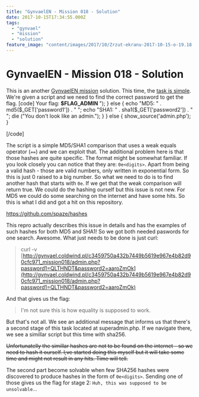 ```yaml
---
title: "GynvaelEN - Mission 018 - Solution"
date: 2017-10-15T17:34:55.000Z
tags:
  - "gynvael"
  - "mission"
  - "solution"
feature_image: "content/images/2017/10/Zrzut-ekranu-2017-10-15-o-19.18.46.webp"
---
```


# GynvaelEN - Mission 018 - Solution

This is an another [GynvaelEN mission](https://www.youtube.com/watch?v=adHOlKKbFXM) solution. This time, the [task is simple](http://goo.gl/2MYXfu). We're given a script and we need to find the correct password to get the flag.
[code]
    Your flag: **$FLAG_ADMIN**
     ");
      } else {
        echo "MD5: " . md5($_GET['password1']) . "
    ";
        echo "SHA1: " . sha1($_GET['password2']) . "
    ";
        die ("You don't look like an admin.");
      }
    } else {
      show_source('admin.php');
    }

[/code]

The script is a simple MD5/SHA1 comparison that uses a weak equals operator (`==`) and we can exploit that. The additional problem here is that those hashes are quite specific. The format might be somewhat familiar. If you look closely you can notice that they are: `0e<digits>`. Apart from being a valid hash - those are valid numbers, only written in exponential form. So this is just 0 raised to a big number. So what we need to do is to find another hash that starts with `0e`. If we get that the weak comparison will return true. We could do the hashing ourself but this issue is not new. For MD5 we could do some searching on the internet and have some hits. So this is what I did and got a hit on this repository.

<https://github.com/spaze/hashes>

This repro actually describes this issue in details and has the examples of such hashes for both MD5 and SHA1! So we got both needed paswords for one search. Awesome. What just needs to be done is just curl:

> curl -v [http://gynvael.coldwind.pl/c3459750a432b7449b5619e967e4b82d90cfc971_mission018/admin.php?password1=QLTHNDT&password2=aaroZmOk](http://gynvael.coldwind.pl/c3459750a432b7449b5619e967e4b82d90cfc971_mission018/admin.php?password1=QLTHNDT&password2=aaroZmOk)

And that gives us the flag:

> I'm not sure this is how equality is supposed to work.

But that's not all. We see an additional message that informs us that there's a second stage of this task located at superadmin.php. If we navigate there, we see a simillar script but this time with sha256.

~~Unfortunatelly the simillar hashes are not to be found on the internet - so we need to hash it ourself. I;ve started doing this myself but it will take some time and might not result in any hits. Time will tell.~~

The second part become solvable when few SHA256 hashes were discovered to produce hashes in the form of `0e<digits>`. Sending one of those gives us the flag for stage 2: `Huh, this was supposed to be unsolvable.`.
